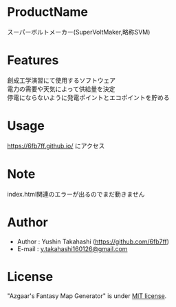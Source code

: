 # ProductName

スーパーボルトメーカー(SuperVoltMaker,略称SVM) 

# Features

創成工学演習にて使用するソフトウェア  
電力の需要や天気によって供給量を決定  
停電にならないように発電ポイントとエコポイントを貯める

# Usage

https://6fb7ff.github.io/
にアクセス

# Note

index.html関連のエラーが出るのでまだ動きません

# Author

* Author : Yushin Takahashi (https://github.com/6fb7ff)
* E-mail : y.takahashi160126@gmail.com

# License

"Azgaar's Fantasy Map Generator" is under [MIT license](https://en.wikipedia.org/wiki/MIT_License).

